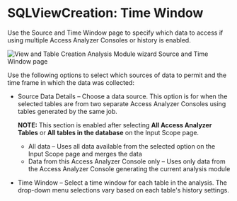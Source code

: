 # SQLViewCreation: Time Window

Use the Source and Time Window page to specify which data to access if using multiple Access Analyzer Consoles or history is enabled.

![View and Table Creation Analysis Module wizard Source and Time Window page](/img/product_docs/accessanalyzer/enterpriseauditor/admin/analysis/notification/timewindow.webp)

Use the following options to select which sources of data to permit and the time frame in which the data was collected:

- Source Data Details – Choose a data source. This option is for when the selected tables are from two separate Access Analyzer Consoles using tables generated by the same job.

  __NOTE:__ This section is enabled after selecting __All Access Analyzer Tables__ or __All tables in the database__ on the Input Scope page.

  - All data – Uses all data available from the selected option on the Input Scope page and merges the data
  - Data from this Access Analyzer Console only – Uses only data from the Access Analyzer Console generating the current analysis module
- Time Window – Select a time window for each table in the analysis. The drop-down menu selections vary based on each table's history settings.
